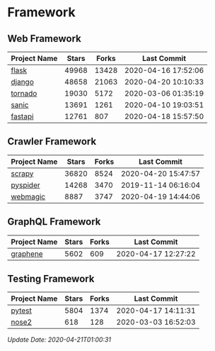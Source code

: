 # Framework

## Web Framework

| Project Name | Stars | Forks | Last Commit |
| ------------ | ----- | ----- | ----------- |
| [flask](https://github.com/pallets/flask) | 49968 | 13428 | 2020-04-16 17:52:06 |
| [django](https://github.com/django/django) | 48658 | 21063 | 2020-04-20 10:10:33 |
| [tornado](https://github.com/tornadoweb/tornado) | 19030 | 5172 | 2020-03-06 01:35:19 |
| [sanic](https://github.com/huge-success/sanic) | 13691 | 1261 | 2020-04-10 19:03:51 |
| [fastapi](https://github.com/tiangolo/fastapi) | 12761 | 807 | 2020-04-18 15:57:50 |

## Crawler Framework

| Project Name | Stars | Forks | Last Commit |
| ------------ | ----- | ----- | ----------- |
| [scrapy](https://github.com/scrapy/scrapy) | 36820 | 8524 | 2020-04-20 15:47:57 |
| [pyspider](https://github.com/binux/pyspider) | 14268 | 3470 | 2019-11-14 06:16:04 |
| [webmagic](https://github.com/code4craft/webmagic) | 8887 | 3747 | 2020-04-19 14:44:06 |

## GraphQL Framework

| Project Name | Stars | Forks | Last Commit |
| ------------ | ----- | ----- | ----------- |
| [graphene](https://github.com/graphql-python/graphene) | 5602 | 609 | 2020-04-17 12:27:22 |

## Testing Framework

| Project Name | Stars | Forks | Last Commit |
| ------------ | ----- | ----- | ----------- |
| [pytest](https://github.com/pytest-dev/pytest) | 5804 | 1374 | 2020-04-17 14:11:31 |
| [nose2](https://github.com/nose-devs/nose2) | 618 | 128 | 2020-03-03 16:52:03 |

*Update Date: 2020-04-21T01:00:31*